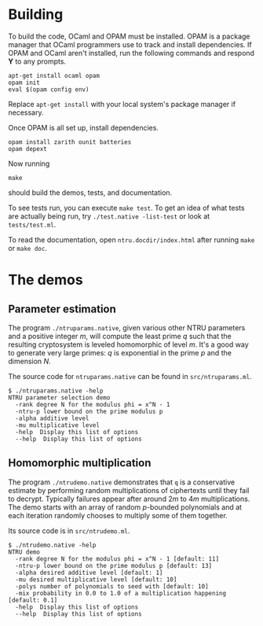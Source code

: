 # Building

To build the code, OCaml and OPAM must be installed. OPAM is a package manager
that OCaml programmers use to track and install dependencies. If OPAM and OCaml
aren't installed, run the following commands and respond **Y** to any prompts.
```
apt-get install ocaml opam
opam init
eval $(opam config env)
```
Replace `apt-get install` with your local system's package manager if necessary.

Once OPAM is all set up, install dependencies.
```
opam install zarith ounit batteries
opam depext
```

Now running
```
make
```
should build the demos, tests, and documentation.

To see tests run, you can execute `make test`. To get an idea of what tests are
actually being run, try `./test.native -list-test` or look at `tests/test.ml`.

To read the documentation, open `ntru.docdir/index.html` after running `make` or
`make doc`.

# The demos
## Parameter estimation
The program `./ntruparams.native`, given various other NTRU parameters and a
positive integer *m*, will compute the least prime *q* such that the resulting
cryptosystem is leveled homomorphic of level *m*. It's a good way to generate
very large primes: *q* is exponential in the prime *p* and the dimension *N*.

The source code for `ntruparams.native` can be found in `src/ntruparams.ml`.

```
$ ./ntruparams.native -help
NTRU parameter selection demo
  -rank degree N for the modulus phi = x^N - 1
  -ntru-p lower bound on the prime modulus p
  -alpha additive level
  -mu multiplicative level
  -help  Display this list of options
  --help  Display this list of options
```

## Homomorphic multiplication
The program `./ntrudemo.native` demonstrates that `q` is a conservative estimate
by performing random multiplications of ciphertexts until they fail to decrypt.
Typically failures appear after around 2*m* to 4*m* multiplications.
The demo starts with an array of random *p*-bounded polynomials and at each
iteration randomly chooses to multiply some of them together.

Its source code is in `src/ntrudemo.ml`.

```
$ ./ntrudemo.native -help
NTRU demo
  -rank degree N for the modulus phi = x^N - 1 [default: 11]
  -ntru-p lower bound on the prime modulus p [default: 13]
  -alpha desired additive level [default: 1]
  -mu desired multiplicative level [default: 10]
  -polys number of polynomials to seed with [default: 10]
  -mix probability in 0.0 to 1.0 of a multiplication happening [default: 0.1]
  -help  Display this list of options
  --help  Display this list of options
```

